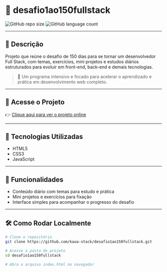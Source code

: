 # 🚀 desafio1ao150fullstack

![GitHub repo size](https://img.shields.io/github/repo-size/kaua-stack/desafio1ao150fullstack)
![GitHub language count](https://img.shields.io/github/languages/count/kaua-stack/desafio1ao150fullstack)


---

## 📝 Descrição

Projeto que reúne o desafio de 150 dias para se tornar um desenvolvedor Full Stack, com temas, exercícios, mini projetos e estudos diários estruturados para evoluir em front-end, back-end e demais tecnologias.

> 🎯 Um programa intensivo e focado para acelerar o aprendizado e prática em desenvolvimento web completo.

---

## 🚀 Acesse o Projeto

👉 [Clique aqui para ver o projeto online](https://kaua-stack.github.io/desafio1ao150fullstack/)

---

## 🔧 Tecnologias Utilizadas

- HTML5  
- CSS3  
- JavaScript  

---

## 🎯 Funcionalidades

- Conteúdo diário com temas para estudo e prática  
- Mini projetos e exercícios para fixação  
- Interface simples para acompanhar o progresso do desafio

---

## 🛠️ Como Rodar Localmente

```bash
# Clone o repositório
git clone https://github.com/kaua-stack/desafio1ao150fullstack.git

# Acesse a pasta do projeto
cd desafio1ao150fullstack

# Abra o arquivo index.html no navegador
